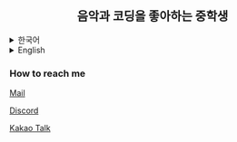 <div align="center">
<h2>음악과 코딩을 좋아하는 중학생</h2>
</div>

<details markdown="1">
<summary>한국어</summary>

#### 제 깃허브 프로필에 와주셔서 감사합니다😀

<details markdown="1">
<summary>
<b>😃 저는..</b>
</summary>

- 📗 중학교 3학년 이예요.
- 💻 프론트엔드 개발자예요.
- ✏️ 학교 동아리 "셈틀"에서 동아리장으로 일하고있어요.
- 📔 청소년 단체 "유니엄"에서 [@LeeDonggyu-07](https://github.com/LeeDonggyu-07)와 함께 일하고있어요.
- 🌐 청소년 기자단 "청라온"에서 프론트엔드 웹개발자로 일하고있어요.

</details>

<details markdown="1">
<summary>
<b>🔥 지금 배우고 있는 언어</b>
</summary>

- 파이썬
- 자바스크립트
- 마크다운 언어 (HTML, CSS)

</details>


<details markdown="1">
<summary>
<b>🧾 지금 진행하고 있는 프로젝트</b>
</summary>

 - lett-Chat [chat.pyo.codes](https://chat.pyo.codes)

</details>

<details markdown="1">
<summary>
<b>📆 이전 프로젝트</b>
</summary>

 - sake L Archive
 - SaetByeol Gray
 - Yak Project (with [@LeeDonggyu-07](https://github.com/LeeDonggyu-07))
 - MeetUP (KWC21 contest with [@YubinHeo](https://github.com/yubinheo), Sweet_cloud, [@LeeDonggyu-07](https://github.com/LeeDonggyu-07))
 - acenga (Acentic project)
 - AG Bot (Acentic project)
 - Acentic Website

</details>

<details markdown="1">
<summary>
<b>🏁 올해의 목표</b>
</summary>

 - [x] 컴퓨터활용능력 1급 필기 (2021.03.16)
 - [ ] 컴퓨터활용능력 1급 실기
 - [ ] 24시간 스트리밍
 - [x] 포트폴리오 사이트 만들기 (https://jinpyojoo.github.io)
 - [ ] 홈서버 구축하기
 - [ ] 수익 창출하기


</details>

</details>


<details markdown="1">
<summary>English</summary>

#### Thank you for coming to my github profile!

<details markdown="1">
<summary>
<b>😃 I'm</b>
</summary>

- 📗 16 years old
- 💻 Front-end Developer
- ✏️ Working on school Club "Semtle" and club leader
- 📔 Working on Youth club "Younium" with [@LeeDonggyu-07](https://github.com/LeeDonggyu-07)
- 🌐 Chungraon Front-end Developer

</details>

<details markdown="1">
<summary>
<b>🔥 Currently learning languages</b>
</summary>

- Python
- Javascript
- Markup Languages (HTML, CSS)

</details>

<details markdown="1">
<summary>
<b>🧾 Currently working projects</b>
</summary>

 - lett-Chat [chat.pyo.codes](https://chat.pyo.codes)

</details>

<details markdown="1">
<summary>
<b>📆 previous projects</b>
</summary>

 - sake L Archive
 - SaetByeol Gray
 - Yak Project (with [@LeeDonggyu-07](https://github.com/LeeDonggyu-07))
 - MeetUP (KWC21 contest with [@YubinHeo](https://github.com/yubinheo), Sweet_cloud, [@LeeDonggyu-07](https://github.com/LeeDonggyu-07))
 - acenga (Acentic project)
 - AG Bot (Acentic project)
 - Acentic Website

</details>

<details markdown="1">
<summary>
<b>🏁 Goal of the Year</b>
</summary>

 - [x] 컴퓨터활용능력 1급 필기 (2021.03.16)
 - [ ] 컴퓨터활용능력 1급 실기
 - [ ] 24시간 스트리밍
 - [x] 포트폴리오 사이트 만들기 (https://jinpyojoo.github.io)
 - [ ] 홈서버 구축하기
 - [ ] 수익 창출하기


</details>

</details>


### How to reach me
[Mail](mailto:wnwlsvy0914@gmail.com)

[Discord](https://discord.gg/rycsGTtE39)

[Kakao Talk](https://open.kakao.com/o/sZpZFV0c)
